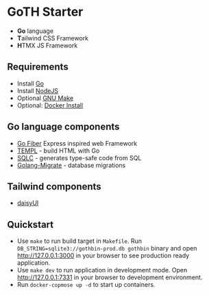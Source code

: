 # GoTH Starter
- **Go** language
- **T**ailwind CSS Framework
- **H**TMX JS Framework

## Requirements
- Install [Go](https://go.dev/doc/install)
- Install [NodeJS](https://nodejs.org/en/download/package-manager)
- Optional [GNU Make](https://www.gnu.org/software/make/)
- Optional: [Docker Install](https://docs.docker.com/engine/install/)

## Go language components
- [Go Fiber](https://docs.gofiber.io/api/fiber) Express inspired web Framework 
- [TEMPL](https://templ.guide/) - build HTML with Go
- [SQLC](https://github.com/sqlc-dev/sqlc) - generates type-safe code from SQL
- [Golang-Migrate](https://github.com/golang-migrate/migrate) - database migrations

## Tailwind components
- [daisyUI](https://daisyui.com/components/)

## Quickstart
- Use `make` to run build target in `Makefile`. Run `DB_STRING=sqlite3://gothbin-prod.db gothbin` binary and open http://127.0.0.1:3000 in your browser to see production ready application.
- Use `make dev` to run application in development mode. Open http://127.0.0.1:7331 in your browser to development environment.
- Run `docker-copmose up -d` to start up containers. 



